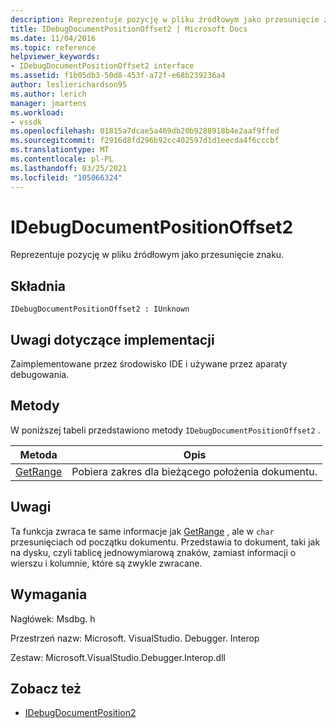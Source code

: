 ```yaml
---
description: Reprezentuje pozycję w pliku źródłowym jako przesunięcie znaku.
title: IDebugDocumentPositionOffset2 | Microsoft Docs
ms.date: 11/04/2016
ms.topic: reference
helpviewer_keywords:
- IDebugDocumentPositionOffset2 interface
ms.assetid: f1b05db3-50d8-453f-a72f-e68b239236a4
author: leslierichardson95
ms.author: lerich
manager: jmartens
ms.workload:
- vssdk
ms.openlocfilehash: 01815a7dcae5a469db20b9288918b4e2aaf9ffed
ms.sourcegitcommit: f2916d8fd296b92cc402597d1d1eecda4f6cccbf
ms.translationtype: MT
ms.contentlocale: pl-PL
ms.lasthandoff: 03/25/2021
ms.locfileid: "105066324"
---
```

# <a name="idebugdocumentpositionoffset2"></a>IDebugDocumentPositionOffset2
Reprezentuje pozycję w pliku źródłowym jako przesunięcie znaku.

## <a name="syntax"></a>Składnia

```
IDebugDocumentPositionOffset2 : IUnknown
```

## <a name="notes-for-implementers"></a>Uwagi dotyczące implementacji
 Zaimplementowane przez środowisko IDE i używane przez aparaty debugowania.

## <a name="methods"></a>Metody
 W poniższej tabeli przedstawiono metody `IDebugDocumentPositionOffset2` .

|Metoda|Opis|
|------------|-----------------|
|[GetRange](../../../extensibility/debugger/reference/idebugdocumentpositionoffset2-getrange.md)|Pobiera zakres dla bieżącego położenia dokumentu.|

## <a name="remarks"></a>Uwagi
 Ta funkcja zwraca te same informacje jak [GetRange](../../../extensibility/debugger/reference/idebugdocumentposition2-getrange.md) , ale w `char` przesunięciach od początku dokumentu. Przedstawia to dokument, taki jak na dysku, czyli tablicę jednowymiarową znaków, zamiast informacji o wierszu i kolumnie, które są zwykle zwracane.

## <a name="requirements"></a>Wymagania
 Nagłówek: Msdbg. h

 Przestrzeń nazw: Microsoft. VisualStudio. Debugger. Interop

 Zestaw: Microsoft.VisualStudio.Debugger.Interop.dll

## <a name="see-also"></a>Zobacz też
- [IDebugDocumentPosition2](../../../extensibility/debugger/reference/idebugdocumentposition2.md)
